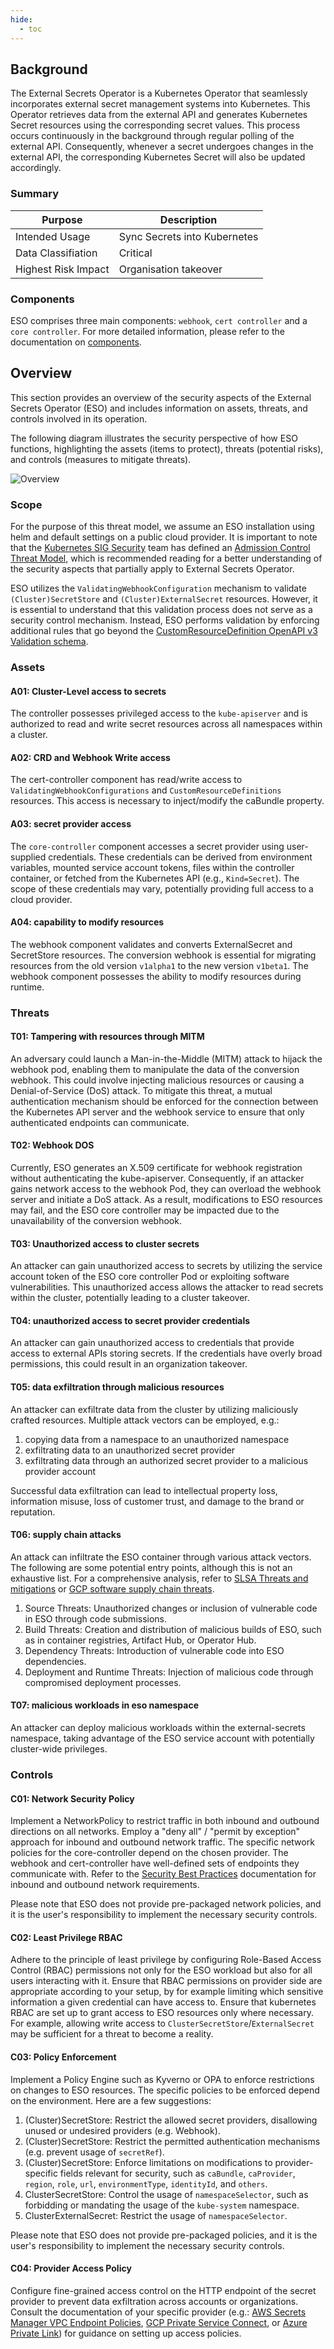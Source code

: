 ```yaml
---
hide:
  - toc
---
```


## Background

The External Secrets Operator is a Kubernetes Operator that seamlessly incorporates external secret management systems into Kubernetes. This Operator retrieves data from the external API and generates Kubernetes Secret resources using the corresponding secret values. This process occurs continuously in the background through regular polling of the external API. Consequently, whenever a secret undergoes changes in the external API, the corresponding Kubernetes Secret will also be updated accordingly.

### Summary

| Purpose             | Description                  |
| ------------------- | ---------------------------- |
| Intended Usage      | Sync Secrets into Kubernetes |
| Data Classifiation  | Critical                     |
| Highest Risk Impact | Organisation takeover        |

### Components

ESO comprises three main components: `webhook`, `cert controller` and a `core controller`. For more detailed information, please refer to the documentation on [components](../api/components.md).

## Overview

This section provides an overview of the security aspects of the External Secrets Operator (ESO) and includes information on assets, threats, and controls involved in its operation.

The following diagram illustrates the security perspective of how ESO functions, highlighting the assets (items to protect), threats (potential risks), and controls (measures to mitigate threats).

![Overview](../pictures/eso-threat-model-overview.drawio.png)

### Scope

For the purpose of this threat model, we assume an ESO installation using helm and default settings on a public cloud provider. It is important to note that the [Kubernetes SIG Security](https://github.com/kubernetes/community/tree/master/sig-security) team has defined an [Admission Control Threat Model](https://github.com/kubernetes/sig-security/blob/main/sig-security-docs/papers/admission-control/kubernetes-admission-control-threat-model.md), which is recommended reading for a better understanding of the security aspects that partially apply to External Secrets Operator.


ESO utilizes the `ValidatingWebhookConfiguration` mechanism to validate `(Cluster)SecretStore` and `(Cluster)ExternalSecret` resources. However, it is essential to understand that this validation process does not serve as a security control mechanism. Instead, ESO performs validation by enforcing additional rules that go beyond the [CustomResourceDefinition OpenAPI v3 Validation schema](https://kubernetes.io/docs/tasks/extend-kubernetes/custom-resources/custom-resource-definitions/#validation).

### Assets

#### A01: Cluster-Level access to secrets

The controller possesses privileged access to the `kube-apiserver` and is authorized to read and write secret resources across all namespaces within a cluster.

#### A02: CRD and Webhook Write access

The cert-controller component has read/write access to `ValidatingWebhookConfigurations` and `CustomResourceDefinitions` resources. This access is necessary to inject/modify the caBundle property.

#### A03: secret provider access

The `core-controller` component accesses a secret provider using user-supplied credentials. These credentials can be derived from environment variables, mounted service account tokens, files within the controller container, or fetched from the Kubernetes API (e.g., `Kind=Secret`). The scope of these credentials may vary, potentially providing full access to a cloud provider.

#### A04: capability to modify resources

The webhook component validates and converts ExternalSecret and SecretStore resources. The conversion webhook is essential for migrating resources from the old version `v1alpha1` to the new version `v1beta1`. The webhook component possesses the ability to modify resources during runtime.

### Threats

#### T01: Tampering with resources through MITM

An adversary could launch a Man-in-the-Middle (MITM) attack to hijack the webhook pod, enabling them to manipulate the data of the conversion webhook. This could involve injecting malicious resources or causing a Denial-of-Service (DoS) attack. To mitigate this threat, a mutual authentication mechanism should be enforced for the connection between the Kubernetes API server and the webhook service to ensure that only authenticated endpoints can communicate.

#### T02: Webhook DOS

Currently, ESO generates an X.509 certificate for webhook registration without authenticating the kube-apiserver. Consequently, if an attacker gains network access to the webhook Pod, they can overload the webhook server and initiate a DoS attack. As a result, modifications to ESO resources may fail, and the ESO core controller may be impacted due to the unavailability of the conversion webhook.

#### T03: Unauthorized access to cluster secrets

An attacker can gain unauthorized access to secrets by utilizing the service account token of the ESO core controller Pod or exploiting software vulnerabilities. This unauthorized access allows the attacker to read secrets within the cluster, potentially leading to a cluster takeover.

#### T04: unauthorized access to secret provider credentials

An attacker can gain unauthorized access to credentials that provide access to external APIs storing secrets. If the credentials have overly broad permissions, this could result in an organization takeover.

#### T05: data exfiltration through malicious resources

An attacker can exfiltrate data from the cluster by utilizing maliciously crafted resources. Multiple attack vectors can be employed, e.g.:

1. copying data from a namespace to an unauthorized namespace
2. exfiltrating data to an unauthorized secret provider
3. exfiltrating data through an authorized secret provider to a malicious provider account

Successful data exfiltration can lead to intellectual property loss, information misuse, loss of customer trust, and damage to the brand or reputation.

#### T06: supply chain attacks

An attack can infiltrate the ESO container through various attack vectors. The following are some potential entry points, although this is not an exhaustive list. For a comprehensive analysis, refer to [SLSA Threats and mitigations](https://slsa.dev/spec/v0.1/threats) or [GCP software supply chain threats](https://cloud.google.com/software-supply-chain-security/docs/attack-vectors).

1. Source Threats: Unauthorized changes or inclusion of vulnerable code in ESO through code submissions.
2. Build Threats: Creation and distribution of malicious builds of ESO, such as in container registries, Artifact Hub, or Operator Hub.
3. Dependency Threats: Introduction of vulnerable code into ESO dependencies.
4. Deployment and Runtime Threats: Injection of malicious code through compromised deployment processes.

#### T07: malicious workloads in eso namespace

An attacker can deploy malicious workloads within the external-secrets namespace, taking advantage of the ESO service account with potentially cluster-wide privileges.


### Controls

#### C01: Network Security Policy

Implement a NetworkPolicy to restrict traffic in both inbound and outbound directions on all networks. Employ a "deny all" / "permit by exception" approach for inbound and outbound network traffic. The specific network policies for the core-controller depend on the chosen provider. The webhook and cert-controller have well-defined sets of endpoints they communicate with. Refer to the [Security Best Practices](./security-best-practices.md) documentation for inbound and outbound network requirements.

Please note that ESO does not provide pre-packaged network policies, and it is the user's responsibility to implement the necessary security controls.

#### C02: Least Privilege RBAC

Adhere to the principle of least privilege by configuring Role-Based Access Control (RBAC) permissions not only for the ESO workload but also for all users interacting with it. Ensure that RBAC permissions on provider side are appropriate according to your setup, by for example limiting which sensitive information a given credential can have access to. Ensure that  kubernetes RBAC are set up to grant access to ESO resources only where necessary. For example, allowing write access to `ClusterSecretStore`/`ExternalSecret` may be sufficient for a threat to become a reality.

#### C03: Policy Enforcement

Implement a Policy Engine such as Kyverno or OPA to enforce restrictions on changes to ESO resources. The specific policies to be enforced depend on the environment. Here are a few suggestions:

1. (Cluster)SecretStore: Restrict the allowed secret providers, disallowing unused or undesired providers (e.g. Webhook).
2. (Cluster)SecretStore: Restrict the permitted authentication mechanisms (e.g. prevent usage of `secretRef`).
3. (Cluster)SecretStore: Enforce limitations on modifications to provider-specific fields relevant for security, such as `caBundle`, `caProvider`, `region`, `role`, `url`, `environmentType`, `identityId`, and `others`.
4. ClusterSecretStore: Control the usage of `namespaceSelector`, such as forbidding or mandating the usage of the `kube-system` namespace.
5. ClusterExternalSecret: Restrict the usage of `namespaceSelector`.

Please note that ESO does not provide pre-packaged policies, and it is the user's responsibility to implement the necessary security controls.

#### C04: Provider Access Policy

Configure fine-grained access control on the HTTP endpoint of the secret provider to prevent data exfiltration across accounts or organizations. Consult the documentation of your specific provider (e.g.: [AWS Secrets Manager VPC Endpoint Policies](https://docs.aws.amazon.com/secretsmanager/latest/userguide/vpc-endpoint-overview.html), [GCP Private Service Connect](https://cloud.google.com/vpc/docs/private-service-connect), or [Azure Private Link](https://learn.microsoft.com/en-us/azure/key-vault/general/private-link-service)) for guidance on setting up access policies.
